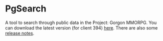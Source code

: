 # PgSearch

A tool to search through public data in the Project: Gorgon MMORPG. You can download the latest version (for client 394) [here](https://github.com/dlebansais/PgSearch-Disclosed/releases/download/v1.1.394.663/PgSearch.exe).
There are also some [release notes](https://github.com/dlebansais/PgSearch-Disclosed/blob/master/ReleaseNotes.md).
